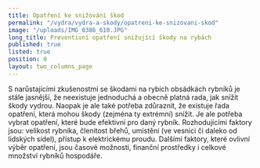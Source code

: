 ```yaml
---
title: Opatření ke snižování škod
permalink: "/vydra/vydra-a-skody/opatreni-ke-snizovani-skod"
image: "/uploads/IMG_0386_610.JPG"
long_title: Preventivní opatření snižující škody na rybách
published: true
listed: true
position: 0
layout: two_columns_page
---
```

S narůstajícími zkušenostmi se škodami na rybích obsádkách rybníků je
stále jasnější, že neexistuje jednoduchá a obecně platná rada, jak
snížit škody vydrou. Naopak je ale také potřeba zdůraznit, že existuje
řada opatření, která mohou škody (zejména ty extrémní) snížit. Je ale
potřeba vybrat opatření, které bude efektivní pro daný rybník.
Rozhodujícími faktory jsou: velikost rybníka, členitost břehů, umístění
(ve vesnici či daleko od lidských sídel), přístup k elektrickému proudu.
Dalšími faktory, které ovlivní výběr opatření, jsou časové možnosti,
finanční prostředky i celkové množství rybníků hospodáře.
